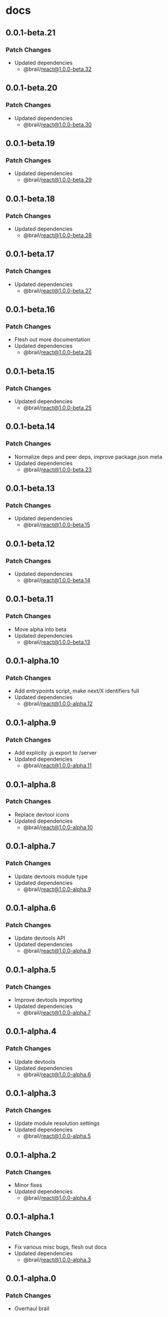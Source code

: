 # docs

## 0.0.1-beta.21

### Patch Changes

- Updated dependencies
  - @brail/react@1.0.0-beta.32

## 0.0.1-beta.20

### Patch Changes

- Updated dependencies
  - @brail/react@1.0.0-beta.30

## 0.0.1-beta.19

### Patch Changes

- Updated dependencies
  - @brail/react@1.0.0-beta.29

## 0.0.1-beta.18

### Patch Changes

- Updated dependencies
  - @brail/react@1.0.0-beta.28

## 0.0.1-beta.17

### Patch Changes

- Updated dependencies
  - @brail/react@1.0.0-beta.27

## 0.0.1-beta.16

### Patch Changes

- Flesh out more documentation
- Updated dependencies
  - @brail/react@1.0.0-beta.26

## 0.0.1-beta.15

### Patch Changes

- Updated dependencies
  - @brail/react@1.0.0-beta.25

## 0.0.1-beta.14

### Patch Changes

- Normalize deps and peer deps, improve package.json meta
- Updated dependencies
  - @brail/react@1.0.0-beta.23

## 0.0.1-beta.13

### Patch Changes

- Updated dependencies
  - @brail/react@1.0.0-beta.15

## 0.0.1-beta.12

### Patch Changes

- Updated dependencies
  - @brail/react@1.0.0-beta.14

## 0.0.1-beta.11

### Patch Changes

- Move alpha into beta
- Updated dependencies
  - @brail/react@1.0.0-beta.13

## 0.0.1-alpha.10

### Patch Changes

- Add entrypoints script, make next/X identifiers full
- Updated dependencies
  - @brail/react@1.0.0-alpha.12

## 0.0.1-alpha.9

### Patch Changes

- Add explicity .js export to /server
- Updated dependencies
  - @brail/react@1.0.0-alpha.11

## 0.0.1-alpha.8

### Patch Changes

- Replace devtool icons
- Updated dependencies
  - @brail/react@1.0.0-alpha.10

## 0.0.1-alpha.7

### Patch Changes

- Update devtools module type
- Updated dependencies
  - @brail/react@1.0.0-alpha.9

## 0.0.1-alpha.6

### Patch Changes

- Update devtools API
- Updated dependencies
  - @brail/react@1.0.0-alpha.8

## 0.0.1-alpha.5

### Patch Changes

- Improve devtools importing
- Updated dependencies
  - @brail/react@1.0.0-alpha.7

## 0.0.1-alpha.4

### Patch Changes

- Update devtools
- Updated dependencies
  - @brail/react@1.0.0-alpha.6

## 0.0.1-alpha.3

### Patch Changes

- Update module resolution settings
- Updated dependencies
  - @brail/react@1.0.0-alpha.5

## 0.0.1-alpha.2

### Patch Changes

- Minor fixes
- Updated dependencies
  - @brail/react@1.0.0-alpha.4

## 0.0.1-alpha.1

### Patch Changes

- Fix various misc bugs, flesh out docs
- Updated dependencies
  - @brail/react@1.0.0-alpha.3

## 0.0.1-alpha.0

### Patch Changes

- Overhaul brail

